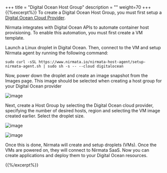 +++
title = "Digital Ocean Host Group"
description = ""
weight=70
+++
{{%excerpt%}}
To create a Digital Ocean Host Group, you must first setup a
[Digital Ocean Cloud Provider](/cloudproviders/#digital-ocean-provider).

Nirmata integrates with Digital Ocean APIs to automate container host
provisioning. To enable this automation, you must first create a VM
template.

Launch a Linux droplet in Digital Ocean. Then, connect to the VM and
setup Nirmata agent by running the following command:

    sudo curl -sSL https://www.nirmata.io/nirmata-host-agent/setup-nirmata-agent.sh | sudo sh -s -- --cloud digitalocean

Now, power down the droplet and create an image snapshot from the Images
page. This image should be selected when creating a host group for your
Digital Ocean provider

![image](/images/create-digital-ocean-image.png)

Next, create a Host Group by selecting the Digital Ocean cloud provider,
specifying the number of desired hosts, region and selecting the VM
image created earlier. Select the droplet size.

![image](/images/create-digital-ocean-host-group-1.png)

![image](/images/create-digital-ocean-host-group-2.png)

Once this is done, Nirmata will create and setup droplets (VMs). Once
the VMs are powered on, they will connect to Nirmata SaaS. Now you can
create applications and deploy them to your Digital Ocean resources.

{{%/excerpt%}}
